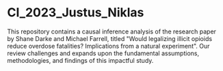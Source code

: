 # CI_2023_Justus_Niklas

This repository contains a causal inference analysis of the research paper by Shane Darke and Michael Farrell, titled "Would legalizing illicit opioids reduce overdose fatalities? Implications from a natural experiment". Our review challenges and expands upon the fundamental assumptions, methodologies, and findings of this impactful study.

